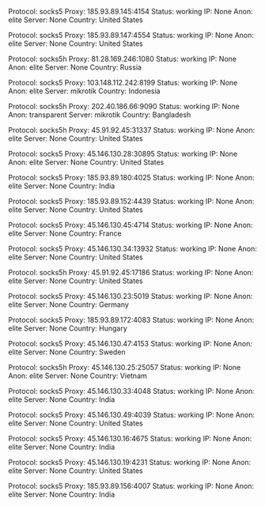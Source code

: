 Protocol: socks5
Proxy: 185.93.89.145:4154
Status: working
IP: None
Anon: elite
Server: None
Country: United States

Protocol: socks5
Proxy: 185.93.89.147:4554
Status: working
IP: None
Anon: elite
Server: None
Country: United States

Protocol: socks5h
Proxy: 81.28.169.246:1080
Status: working
IP: None
Anon: elite
Server: None
Country: Russia

Protocol: socks5
Proxy: 103.148.112.242:8199
Status: working
IP: None
Anon: elite
Server: mikrotik
Country: Indonesia

Protocol: socks5h
Proxy: 202.40.186.66:9090
Status: working
IP: None
Anon: transparent
Server: mikrotik
Country: Bangladesh

Protocol: socks5h
Proxy: 45.91.92.45:31337
Status: working
IP: None
Anon: elite
Server: None
Country: United States

Protocol: socks5
Proxy: 45.146.130.28:30895
Status: working
IP: None
Anon: elite
Server: None
Country: United States

Protocol: socks5
Proxy: 185.93.89.180:4025
Status: working
IP: None
Anon: elite
Server: None
Country: India

Protocol: socks5
Proxy: 185.93.89.152:4439
Status: working
IP: None
Anon: elite
Server: None
Country: United States

Protocol: socks5
Proxy: 45.146.130.45:4714
Status: working
IP: None
Anon: elite
Server: None
Country: France

Protocol: socks5
Proxy: 45.146.130.34:13932
Status: working
IP: None
Anon: elite
Server: None
Country: United States

Protocol: socks5h
Proxy: 45.91.92.45:17186
Status: working
IP: None
Anon: elite
Server: None
Country: United States

Protocol: socks5
Proxy: 45.146.130.23:5019
Status: working
IP: None
Anon: elite
Server: None
Country: Germany

Protocol: socks5
Proxy: 185.93.89.172:4083
Status: working
IP: None
Anon: elite
Server: None
Country: Hungary

Protocol: socks5
Proxy: 45.146.130.47:4153
Status: working
IP: None
Anon: elite
Server: None
Country: Sweden

Protocol: socks5h
Proxy: 45.146.130.25:25057
Status: working
IP: None
Anon: elite
Server: None
Country: Vietnam

Protocol: socks5
Proxy: 45.146.130.33:4048
Status: working
IP: None
Anon: elite
Server: None
Country: India

Protocol: socks5
Proxy: 45.146.130.49:4039
Status: working
IP: None
Anon: elite
Server: None
Country: United States

Protocol: socks5
Proxy: 45.146.130.16:4675
Status: working
IP: None
Anon: elite
Server: None
Country: India

Protocol: socks5
Proxy: 45.146.130.19:4231
Status: working
IP: None
Anon: elite
Server: None
Country: United States

Protocol: socks5
Proxy: 185.93.89.156:4007
Status: working
IP: None
Anon: elite
Server: None
Country: India

